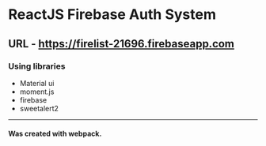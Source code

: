 # ReactJS Firebase Auth System

## URL - https://firelist-21696.firebaseapp.com

### Using libraries
+ Material ui
+ moment.js
+ firebase
+ sweetalert2

---

#### Was created with webpack.
